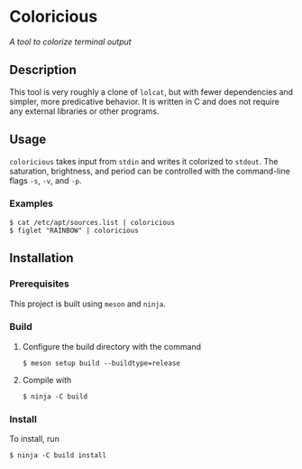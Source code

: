 
# Coloricious

_A tool to colorize terminal output_

## Description

This tool is very roughly a clone of `lolcat`, but with fewer dependencies and
simpler, more predicative behavior. It is written in C and does not require any
external libraries or other programs.

## Usage

`coloricious` takes input from `stdin` and writes it colorized to `stdout`.
The saturation, brightness, and period can be controlled with the command-line
flags `-s`, `-v`, and `-p`.

### Examples

```
$ cat /etc/apt/sources.list | coloricious
$ figlet "RAINBOW" | coloricious
```

## Installation

### Prerequisites

This project is built using `meson` and `ninja`.

### Build

1. Configure the build directory with the command
   ```
   $ meson setup build --buildtype=release
   ```

2. Compile with
   ```
   $ ninja -C build
   ```

### Install

To install, run
```
$ ninja -C build install
```
